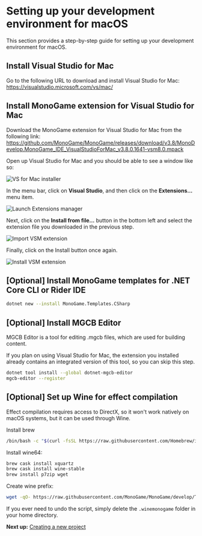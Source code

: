 # Setting up your development environment for macOS
This section provides a step-by-step guide for setting up your development environment for macOS.

## Install Visual Studio for Mac

Go to the following URL to download and install Visual Studio for Mac: https://visualstudio.microsoft.com/vs/mac/

## Install MonoGame extension for Visual Studio for Mac

Download the MonoGame extension for Visual Studio for Mac from the following link: https://github.com/MonoGame/MonoGame/releases/download/v3.8/MonoDevelop.MonoGame_IDE_VisualStudioForMac_v3.8.0.1641-vsm8.0.mpack

Open up Visual Studio for Mac and you should be able to see a window like so:

![VS for Mac installer](~/images/getting_started/vsmac-mg-install-1.png)

In the menu bar, click on **Visual Studio**, and then click on the **Extensions...** menu item.

![Launch Extensions manager](~/images/getting_started/vsmac-mg-install-2.png)

Next, click on the **Install from file...** button in the bottom left and select the extension file you downloaded in the previous step.

![Import VSM extension](~/images/getting_started/vsmac-mg-install-3.png)

Finally, click on the Install button once again.

![Install VSM extension](~/images/getting_started/vsmac-mg-install-4.png)

## [Optional] Install MonoGame templates for .NET Core CLI or Rider IDE

```sh
dotnet new --install MonoGame.Templates.CSharp
```

## [Optional] Install MGCB Editor

MGCB Editor is a tool for editing .mgcb files, which are used for building content.

If you plan on using Visual Studio for Mac, the extension you installed already contains an integrated version of this tool, so you can skip this step.

```sh
dotnet tool install --global dotnet-mgcb-editor
mgcb-editor --register
```

## [Optional] Set up Wine for effect compilation

Effect compilation requires access to DirectX, so it won't work natively on macOS systems, but it can be used through Wine.

Install brew

```sh
/bin/bash -c "$(curl -fsSL https://raw.githubusercontent.com/Homebrew/install/master/install.sh)"
```

Install wine64:

```sh
brew cask install xquartz
brew cask install wine-stable
brew install p7zip wget
```

Create wine prefix:

```sh
wget -qO- https://raw.githubusercontent.com/MonoGame/MonoGame/develop/Tools/MonoGame.Effect.Compiler/mgfxc_wine_setup.sh | bash
```

If you ever need to undo the script, simply delete the `.winemonogame` folder in your home directory.

**Next up:** [Creating a new project](2_creating_a_new_project_vsm.md)

